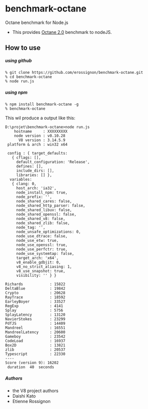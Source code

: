 benchmark-octane
================

Octane benchmark for Node.js

* This provides [Octane 2.0](http://code.google.com/p/octane-benchmark/) benchmark to nodeJS.

How to use
----------

##### using github


    % git clone https://github.com/erossignon/benchmark-octane.git
    % cd benchmark-octane
    % node run.js

##### using npm

    % npm install benchmark-octane -g
    % benchmark-octane
   
This wil produce a output like this:

    D:\projet\benchmark-octane>node run.js
        hostname     : XXXXXXXXX
        node version : v0.10.28
          V8 version : 3.14.5.9
     platform & arch : win32 x64

     config : { target_defaults:
       { cflags: [],
         default_configuration: 'Release',
         defines: [],
         include_dirs: [],
         libraries: [] },
      variables:
       { clang: 0,
         host_arch: 'ia32',
         node_install_npm: true,
         node_prefix: '',
         node_shared_cares: false,
         node_shared_http_parser: false,
         node_shared_libuv: false,
         node_shared_openssl: false,
         node_shared_v8: false,
         node_shared_zlib: false,
         node_tag: '',
         node_unsafe_optimizations: 0,
         node_use_dtrace: false,
         node_use_etw: true,
         node_use_openssl: true,
         node_use_perfctr: true,
         node_use_systemtap: false,
         target_arch: 'x64',
         v8_enable_gdbjit: 0,
         v8_no_strict_aliasing: 1,
         v8_use_snapshot: true,
         visibility: '' } }

    Richards            : 15822
    DeltaBlue           : 19842
    Crypto              : 20628
    RayTrace            : 18592
    EarleyBoyer         : 33527
    RegExp              : 4141
    Splay               : 5756
    SplayLatency        : 13120
    NavierStokes        : 23299
    PdfJS               : 14409
    Mandreel            : 16551
    MandreelLatency     : 20600
    Gameboy             : 23542
    CodeLoad            : 16937
    Box2D               : 13821
    zlib                : 20537
    Typescript          : 22330
    ----
    Score (version 9): 16202
     duration  40  seconds
     
##### Authors

   * the V8 project authors
   * Daishi Kato
   * Etienne Rossignon
  